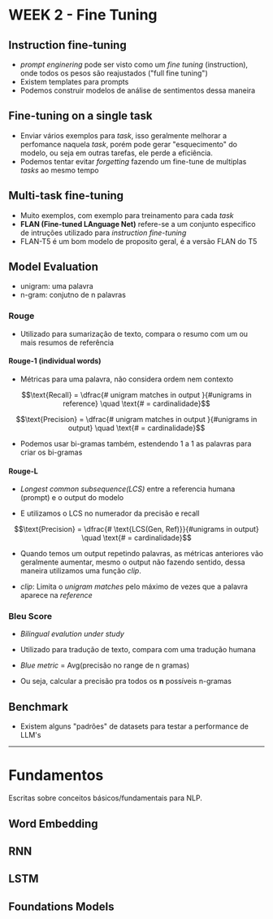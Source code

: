 # WEEK 2 - Fine Tuning

## Instruction fine-tuning
* *prompt enginering* pode ser visto como um  *fine tuning* (instruction), onde todos os pesos são reajustados ("full fine tuning")
* Existem templates para prompts
* Podemos construir modelos de análise de sentimentos dessa maneira

## Fine-tuning on a single task
* Enviar vários exemplos para *task*, isso geralmente melhorar a perfomance naquela *task*, porém pode gerar "esquecimento" do modelo, ou seja em outras tarefas, ele perde a eficiência.
* Podemos tentar evitar *forgetting* fazendo um fine-tune de multiplas *tasks* ao mesmo tempo

## Multi-task fine-tuning 
* Muito exemplos, com exemplo para treinamento para cada *task*
* **FLAN (Fine-tuned LAnguage Net)** refere-se a um conjunto especifico de intruções utilizado para *instruction fine-tuning*
* FLAN-T5 é um bom modelo de proposito geral, é a versão FLAN do T5

## Model Evaluation
* unigram: uma palavra
* n-gram: conjutno de n palavras
### Rouge
* Utilizado para sumarização de texto, compara o resumo com um ou mais resumos de referência

#### Rouge-1 (individual words)
* Métricas para uma palavra, não considera ordem nem contexto

$$\text{Recall} = \dfrac{# unigram matches in output }{#unigrams in reference} \quad \text{# = cardinalidade}$$


$$\text{Precision} = \dfrac{# unigram matches in output }{#unigrams in output} \quad \text{# = cardinalidade}$$



* Podemos usar bi-gramas também, estendendo 1 a 1 as palavras para criar os bi-gramas

#### Rouge-L

* *Longest common subsequence(LCS)* entre a referencia humana (prompt)  e o output do modelo

* E utilizamos o LCS no numerador da precisão e recall

$$\text{Precision} = \dfrac{# \text{LCS(Gen, Ref)}}{#unigrams in output} \quad \text{# = cardinalidade}$$

* Quando temos um output repetindo palavras, as métricas anteriores vão geralmente aumentar, mesmo o output não fazendo sentido, dessa maneira utilizamos uma função *clip*.

* *clip*: Limita o *unigram matches* pelo máximo de vezes que a palavra aparece na *reference*

### Bleu Score
* *Bilingual evalution under study*

* Utilizado para tradução de texto, compara com uma tradução humana
* *Blue metric* = Avg(precisão no range de n gramas) 

* Ou seja, calcular a precisão pra todos os **n** possíveis n-gramas

## Benchmark
* Existem alguns "padrões" de datasets para testar a performance de LLM's

-------
# Fundamentos
Escritas sobre conceitos básicos/fundamentais para NLP.

## Word Embedding

## RNN

## LSTM

## Foundations Models
